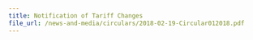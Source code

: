 ```yaml
---
title: Notification of Tariff Changes
file_url: /news-and-media/circulars/2018-02-19-Circular012018.pdf
---
```

